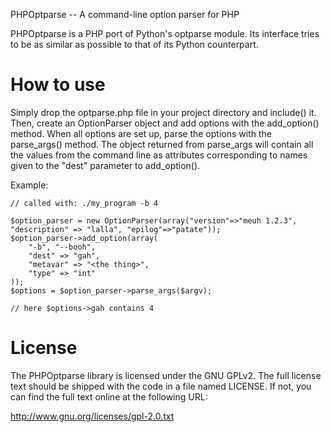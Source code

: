 PHPOptparse -- A command-line option parser for PHP

PHPOptparse is a PHP port of Python's optparse module. Its interface tries to
be as similar as possible to that of its Python counterpart.

How to use
==========

Simply drop the optparse.php file in your project directory and include() it.
Then, create an OptionParser object and add options with the add_option()
method. When all options are set up, parse the options with the parse_args()
method. The object returned from parse_args will contain all the values from
the command line as attributes corresponding to names given to the "dest"
parameter to add_option().

Example:

    // called with: ./my_program -b 4

    $option_parser = new OptionParser(array("version"=>"meuh 1.2.3", "description" => "lalla", "epilog"=>"patate"));
    $option_parser->add_option(array(
        "-b", "--booh",
        "dest" => "gah",
        "metavar" => "<the thing>",
        "type" => "int"
    ));
    $options = $option_parser->parse_args($argv);

    // here $options->gah contains 4

License
=======

The PHPOptparse library is licensed under the GNU GPLv2. The full license text
should be shipped with the code in a file named LICENSE. If not, you can find
the full text online at the following URL:

http://www.gnu.org/licenses/gpl-2.0.txt
